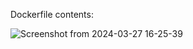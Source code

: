 Dockerfile contents:

![Screenshot from 2024-03-27 16-25-39](https://github.com/EeviLuukkonen/devops-with-docker/assets/75749790/39e9d4b7-766e-4ab3-aae4-da2619c3a20c)
